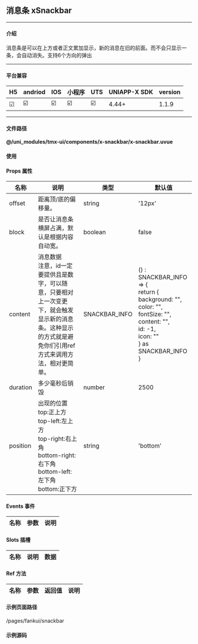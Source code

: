 
## 消息条 xSnackbar

***

#### 介绍

消息条是可以在上方或者正文累加显示，新的消息在旧的前面。而不会只显示一条，会自动消失。支持6个方向的弹出

***

#### 平台兼容

| H5 | andriod | IOS | 小程序 | UTS | UNIAPP-X SDK | version |
| --- | --- | --- | --- | --- | --- | --- |
| ☑ | ☑️ | ☑️ | ☑️ | ☑️ | 4.44+ | 1.1.9 |

***

#### 文件路径

**@/uni_modules/tmx-ui/components/x-snackbar/x-snackbar.uvue**

#### 使用

<x-snackbar></x-snackbar>

#### Props 属性

| 名称 | 说明 | 类型 | 默认值 |
| ------ | ---- | ---- | ---- |
| offset | 距离顶/底的偏移量。 | string | '12px' |
| block | 是否让消息条横屏占满，默认是根据内容自动宽。 | boolean | false |
| content | 消息数据<br>注意，id一定要提供且是数字，可以随意，只要相对上一次变更下，就会触发<br>显示新的消息条。这种显示的方式就是避免你们引用ref方式来调用方法，相对更简单。 | SNACKBAR_INFO | () : SNACKBAR_INFO => {<br>    return {<br>        background: "",<br>        color: "",<br>        fontSize: "",<br>        content: "",<br>        id: -1,<br>        icon: ""<br>    } as SNACKBAR_INFO<br>} |
| duration | 多少毫秒后销毁 | number | 2500 |
| position | 出现的位置<br>top:正上方<br>top-left:左上方<br>top-right:右上角<br>bottom-right:右下角<br>bottom-left:左下角<br>bottom:正下方 | string | 'bottom' |



#### Events 事件

| 名称 | 参数 | 说明 |
| ------ | ---- | ---- |


#### Slots 插槽

| 名称 | 说明 | 数据 |
| ------ | ---- | ---- |


#### Ref 方法

| 名称 | 参数 | 返回值 | 说明 |
| ------ | ---- | ---- | ---- |


#### 示例页面路径

/pages/fankui/snackbar

#### 示例源码

<template>
	<!-- #ifdef APP -->
	<scroll-view style="flex:1">
	<!-- #endif -->
	<!-- #ifdef MP-WEIXIN -->
	<page-meta :page-style="`background-color:${xThemeConfigBgColor}`">
		<navigation-bar :background-color="xThemeConfigNavBgColor" :front-color="xThemeConfigNavFontColor"></navigation-bar>
	</page-meta>
	<!-- #endif -->
		<x-sheet>
			<x-text font-size="18" class=" text-weight-b mb-8">消息条 Snackbar</x-text>
			<x-text color="#999999">
				位置可以在顶或者底，并且不需要ref函数来实现，我创新的通过使用变量id更改来发送新的消息条。
				消息条是无限累加在旧消息条的前面,并且现在支持6个方向的弹出.
			</x-text>
		</x-sheet>
		<x-snackbar position="top" :content="content"></x-snackbar>
		<x-sheet>
			<x-button :block="true" @click="randMsg">随机一条顶部消息</x-button>
		</x-sheet>
		<x-sheet>
			<x-text font-size="18" class=" text-weight-b ">可以设置为横幅尺寸和自定样式</x-text>
		</x-sheet>
		<x-snackbar :block="true" :content="content2"></x-snackbar>
		<x-sheet>
			<x-button color="warn" :block="true" @click="randMsg2">随机一条底部消息</x-button>
		</x-sheet>

	<!-- #ifdef APP -->
	</scroll-view>
	<!-- #endif -->
</template>

<script lang="uts" setup>
	import { SNACKBAR_INFO } from '@/uni_modules/tmx-ui/interface.uts';
	const content = ref<SNACKBAR_INFO>({
		id: -1,//-1表示 不显示。
		content: ""
	})
	const content2 = ref<SNACKBAR_INFO>({
		id: -1,//-1表示 不显示。
		content: ""
	})
	const randMsg = () => {
		content.value = {
			id: content.value.id + 1,
			content: "测试标题" + content.value.id.toString()
		} as SNACKBAR_INFO
	}
	const randMsg2 = () => {
		content2.value = {
			id: content2.value.id + 1,
			content: "可以随意定义颜色可以随意定义颜色" + content2.value.id.toString(),
			background: 'red',
			icon: "close-circle-line"
		} as SNACKBAR_INFO
	}
</script>

<style lang="scss">

</style>
		
